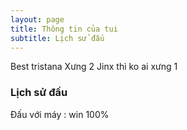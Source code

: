 ```yaml
---
layout: page
title: Thông tin của tui
subtitle: Lịch sử đấu
---
```


Best tristana
Xưng 2 Jinx thì ko ai xưng 1


### Lịch sử đấu

Đấu với máy : win 100%
